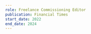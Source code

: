 ```yaml
---
role: Freelance Commissioning Editor
publication: Financial Times
start_date: 2022
end_date: 2024
---
```

